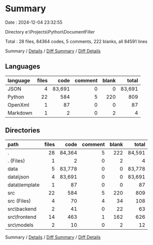 # Summary

Date : 2024-12-04 23:32:55

Directory e:\\Projects\\Python\\DocumentFiller

Total : 28 files,  84364 codes, 5 comments, 222 blanks, all 84591 lines

Summary / [Details](details.md) / [Diff Summary](diff.md) / [Diff Details](diff-details.md)

## Languages
| language | files | code | comment | blank | total |
| :--- | ---: | ---: | ---: | ---: | ---: |
| JSON | 4 | 83,691 | 0 | 0 | 83,691 |
| Python | 22 | 584 | 5 | 220 | 809 |
| OpenXml | 1 | 87 | 0 | 0 | 87 |
| Markdown | 1 | 2 | 0 | 2 | 4 |

## Directories
| path | files | code | comment | blank | total |
| :--- | ---: | ---: | ---: | ---: | ---: |
| . | 28 | 84,364 | 5 | 222 | 84,591 |
| . (Files) | 1 | 2 | 0 | 2 | 4 |
| data | 5 | 83,778 | 0 | 0 | 83,778 |
| data\\json | 4 | 83,691 | 0 | 0 | 83,691 |
| data\\template | 1 | 87 | 0 | 0 | 87 |
| src | 22 | 584 | 5 | 220 | 809 |
| src (Files) | 4 | 70 | 4 | 34 | 108 |
| src\\backend | 2 | 41 | 0 | 22 | 63 |
| src\\frontend | 14 | 463 | 1 | 162 | 626 |
| src\\models | 2 | 10 | 0 | 2 | 12 |

Summary / [Details](details.md) / [Diff Summary](diff.md) / [Diff Details](diff-details.md)